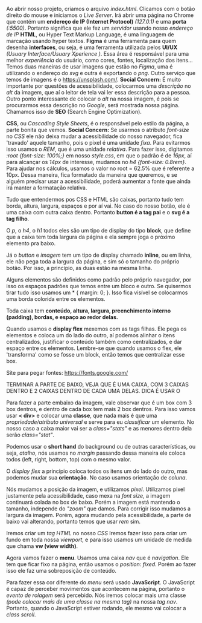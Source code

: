 Ao abrir nosso projeto, criamos o arquivo *index.html*. Clicamos com o botão direito do mouse e iniciamos o *Live Server*. Irá abrir uma página no Chrome que contém um **endereço de IP (Internet Protocol)** *(127.0.1)* e uma **porta** *(:5500)*. Portanto significa que ele fez um *servidor* usando nosso *endereço de IP*
**HTML**, ou Hyper Text Markup Language, é uma linguagem de marcação usando hyper textos.
**Figma** é uma ferramenta para quem desenha **interfaces**, ou seja, é uma ferramenta utilizada pelos **UI/UX** *(Usuary Interface/Usuary Xperience )*. Essa área é responsável para uma melhor *experiência* do usuário, como cores, fontes, localização dos itens...
Temos duas maneiras de usar imagens que estão no *Figma*, uma é utilizando o endereço do *svg* e outra é exportando o *png*. Outro serviço que temos de imagens é o <https://unsplash.com/>.
**Social Concern:** É muito importante por questões de acessibilidade, colocarmos uma *descrição* no *alt* da imagem, que aí o leitor de tela vai ler essa descrição para a pessoa.
Outro ponto interessante de colocar o *alt* na nossa imagem, é pois se procurarmos essa descrição no *Google*, será mostrada nossa página. Chamamos isso de **SEO** (Search Engine Optimization).

**CSS**, ou *Cascading Style Sheets*, é o responsável pelo estilo da página, a parte bonita que vemos.
**Social Concern:** Se usarmos o atributo *font-size* no *CSS* ele não deixa mudar a acessibilidade do nosso navegador, fica 'travado' aquele tamanho, pois o pixel é uma unidade *fixa*. Para evitarmos isso usamos o *REM*, que é uma unidade *relativa*. Para fazer isso, digitamos *:root {font-size: 100%;}* em nosso *style.css*, em que o padrão é de *16px*, aí para alcançar os *14px* de interesse, mudamos no *h4 {font-size: 0.8rem}*. Para ajudar nos cálculos, usamos o valor no root = 62.5% que é referente a 10px. Dessa maneira, fica formatado da maneira que queremos, e se alguém precisar usar a acessibilidade, poderá aumentar a fonte que ainda irá manter a formatação relativa.

Tudo que entendermos pos CSS e HTML são caixas, portanto tudo tem borda, altura, largura, espaços e por aí vai. No caso do nosso botão, ele é uma caixa com outra caixa dentro. Portanto **button é a tag pai** e o **svg é a tag filho**.

O *p*, o *h4*, o *h1* todos eles são um tipo de display do tipo **block**, que define que a caixa tem toda largura da página e ela sempre joga o próximo elemento pra baixo.

Já o *button* e *imagem* tem um tipo de display chamado **inline**, ou em linha, ele não pega toda a largura da página, e sim só o tamanho do próprio botão. Por isso, a princípio, as duas estão na mesma linha.

Alguns elementos são definidos como padrão pelo próprio navegador, por isso os espaços padrões que temos entre um bloco e outro. Se quisermos tirar tudo isso usamos um * { margin: 0; }. Isso fica visível se colocarmos uma borda colorida entre os elementos.

Toda caixa tem **conteúdo, altura, largura, preenchimento interno (padding), bordas, e espaço ao redor delas.**

Quando usamos o **display flex** mexemos com as tags filhas. Ele pega os elementos e coloca um do lado do outro, aí podemos alinhar o itens centralizados, justificar o conteúdo também como centralizados, e dar espaço entre os elementos. Lembre-se que quando usamos o flex, ele 'transforma' como se fosse um block, então temos que centralizar esse box.

Site para pegar fontes: <https://fonts.google.com/>

TERMINAR A PARTE DE BAIXO, VEJA QUE É UMA CAIXA, COM 3 CAIXAS DENTRO E 2 CAIXAS DENTRO DE CADA UMA DELAS. DICA É USAR O <DIV>

Para fazer a parte embaixo da imagem, vale observar que é um box com 3 box dentros, e dentro de cada box tem mais 2 box dentros. Para isso vamos usar **< div>** e colocar uma **classe**, que nada mais é que uma *propriedade/atributo universal* e serve para eu *classificar* um elemento.
No nosso caso a caixa maior vai ser a *class="stats"* e as menores dentro dela serão *class="stat"*.

Podemos usar o **short hand** do background ou de outras características, ou seja, *atalho*, nós usamos no *margin* passando dessa maneira ele coloca todos (left, right, bottom, top) com o mesmo valor.

O *display flex* a princípio coloca todos os itens um do lado do outro, mas podemos mudar sua **orientação**. No caso usamos orientação de *coluna*.

Nós mudamos a posição da imagem, e utilizamos *pixel*. Utilizamos pixel justamente pela acessibilidade, caso mexa na *font size*, a imagem continuará colada no box de baixo. Porém a imagem está mantendo o tamanho, independe do *"zoom"* que damos. Para corrigir isso mudamos a largura da imagem. Porém, agora mudando pela acessibilidade, a parte de baixo vai alterando, portanto temos que usar *rem* sim.

Iremos criar um *tag HTML* no nosso *CSS* Iremos fazer isso para criar um fundo em toda nossa *viewport*, e para isso usamos um unidade de medida que chama **vw (view width)**.

Agora vamos fazer o **menu**. Usamos uma caixa *nav* que é *navigation*. Ele tem que ficar fixo na página, então usamos o *position: fixed*. Porém ao fazer isso ele faz uma sobreposição de conteúdo.

Para fazer essa cor diferente do *menu* será usado **JavaScript**. O JavaScript é capaz de perceber movimentos que acontecem na página, portanto o *evento de rolagem* será percebido. Nós iremos colocar mais uma classe *(pode colocar mais de uma classe na mesma tag)* na nossa *tag nav*. Portanto, quando o JavaScript estiver rodando, ele mesmo vai colocar a *class scroll*.